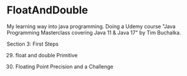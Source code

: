 # FloatAndDouble
My learning way into java programming. Doing a Udemy course "Java Programming Masterclass covering Java 11 & Java 17" by Tim Buchalka.

Section 3: First Steps

29. float and double Primitive

30. Floating Point Precision and a Challenge
